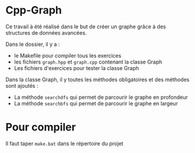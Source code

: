 # Cpp-Graph

Ce travail à été réalisé dans le but de créer un graphe grâce à des structures de données avancées.

Dans le dossier, il y a :

- le Makefile pour compiler tous les exercices
- les fichiers ```graph.hpp``` et ```graph.cpp``` contenant la classe Graph
- Les fichiers d'exercices pour tester la classe Graph

Dans la classe Graph, il y toutes les méthodes obligatoires et des méthodes sont ajoutés :

- La méthode ```searchdfs``` qui permet de parcourir le graphe en profondeur
- La méthode ```searchbfs``` qui permet de parcourir le graphe en largeur

# Pour compiler

Il faut taper ```make.bat``` dans le répertoire du projet

